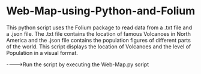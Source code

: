 # Web-Map-using-Python-and-Folium
This python script uses the Folium package to read data from a .txt file and a .json file. 
The .txt file contains the location of famous Volcanoes in North America and the .json file contains the population figures of different parts of the world. 
This script displays the location of Volcanoes and the level of Population in a visual format.

---->Run the script by executing the Web-Map.py script
